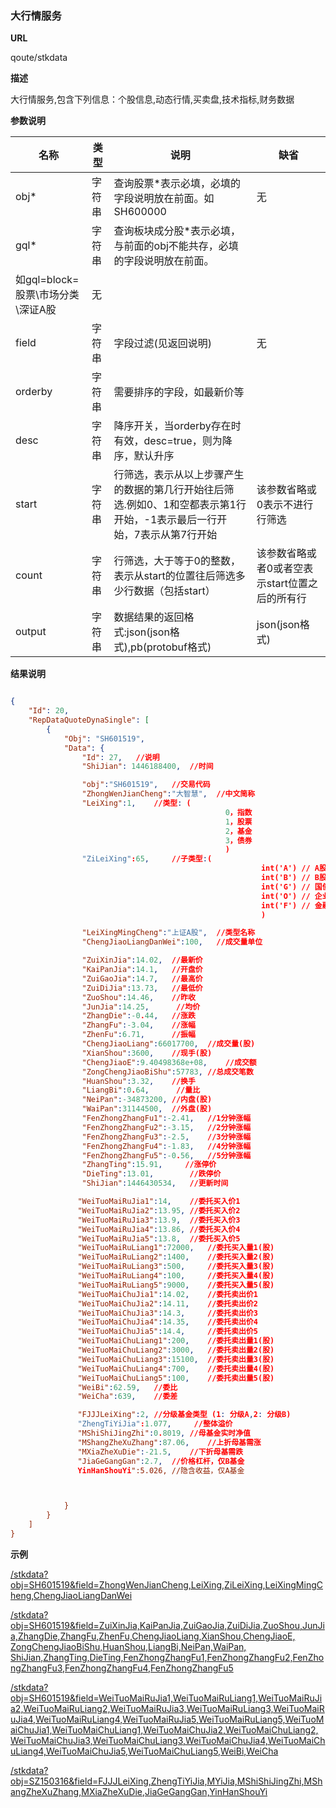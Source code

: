 
### 大行情服务

**URL**

qoute/stkdata

**描述**

大行情服务,包含下列信息：个股信息,动态行情,买卖盘,技术指标,财务数据

**参数说明**

|名称|类型|说明|缺省|
| -------- | -------- | -------- | -------- |
|obj\*|字符串|查询股票\*表示必填，必填的字段说明放在前面。如SH600000|无|
|gql\*|字符串|查询板块成分股\*表示必填，与前面的obj不能共存，必填的字段说明放在前面。
如gql=block=股票\\市场分类\\深证A股|无|
|field|字符串|字段过滤(见返回说明)|无|
|orderby|字符串|需要排序的字段，如最新价等
|desc|字符串|降序开关，当orderby存在时有效，desc=true，则为降序，默认升序
|start|字符串|行筛选，表示从以上步骤产生的数据的第几行开始往后筛选.例如0、1和空都表示第1行开始，-1表示最后一行开 始，7表示从第7行开始|该参数省略或0表示不进行行筛选
|count|字符串|行筛选，大于等于0的整数，表示从start的位置往后筛选多少行数据（包括start）|该参数省略或者0或者空表示start位置之后的所有行
|output|字符串|数据结果的返回格式:json(json格式),pb(protobuf格式)|json(json格式)|


**结果说明**

```json

{
    "Id": 20,
    "RepDataQuoteDynaSingle": [
        {
            "Obj": "SH601519",
            "Data": {
                "Id": 27,   //说明
                "ShiJian": 1446188400,  //时间

                "obj":"SH601519",   //交易代码
                "ZhongWenJianCheng":"大智慧",  //中文简称
                "LeiXing":1,    //类型: (
                                                0，指数
                                                1，股票
                                                2，基金
                                                3，债券
                                                )
                "ZiLeiXing":65,     //子类型:(
                                                        int('A') // A股(仅对Stock,Warrant有效)
                                                        int('B') // B股(仅对Stock,Warrant有效)
                                                        int('G') // 国债(仅对Bond有效)
                                                        int('O') // 企业债(仅对Bond有效)
                                                        int('F') // 金融债(仅对Bond有效)
                                                        )

                "LeiXingMingCheng":"上证A股",  //类型名称
                "ChengJiaoLiangDanWei":100,   //成交量单位

                "ZuiXinJia":14.02,  //最新价
                "KaiPanJia":14.1,   //开盘价
                "ZuiGaoJia":14.7,   //最高价
                "ZuiDiJia":13.73,   //最低价
                "ZuoShou":14.46,    //昨收
                "JunJia":14.25,      //均价
                "ZhangDie":-0.44,   //涨跌
                "ZhangFu":-3.04,    //涨幅
                "ZhenFu":6.71,      //振幅
                "ChengJiaoLiang":66017700,  //成交量(股)
                "XianShou":3600,    //现手(股)
                "ChengJiaoE":9.40498368e+08,    //成交额
                "ZongChengJiaoBiShu":57783, //总成交笔数
                "HuanShou":3.32,    //换手
                "LiangBi":0.64,      //量比
                "NeiPan":-34873200, //内盘(股)
                "WaiPan":31144500,  //外盘(股)
                "FenZhongZhangFu1":-2.41,   //1分钟涨幅
                "FenZhongZhangFu2":-3.15,   //2分钟涨幅
                "FenZhongZhangFu3":-2.5,    //3分钟涨幅
                "FenZhongZhangFu4":-1.83,   //4分钟涨幅
                "FenZhongZhangFu5":-0.56,   //5分钟涨幅
                "ZhangTing":15.91,     //涨停价
                "DieTing":13.01,        //跌停价
                "ShiJian":1446430534,   //更新时间

               "WeiTuoMaiRuJia1":14,    //委托买入价1
               "WeiTuoMaiRuJia2":13.95, //委托买入价2
               "WeiTuoMaiRuJia3":13.9,  //委托买入价3
               "WeiTuoMaiRuJia4":13.86, //委托买入价4
               "WeiTuoMaiRuJia5":13.8,  //委托买入价5
               "WeiTuoMaiRuLiang1":72000,   //委托买入量1(股)
               "WeiTuoMaiRuLiang2":1400,    //委托买入量2(股)
               "WeiTuoMaiRuLiang3":500,     //委托买入量3(股)
               "WeiTuoMaiRuLiang4":100,     //委托买入量4(股)
               "WeiTuoMaiRuLiang5":9000,    //委托买入量5(股)
               "WeiTuoMaiChuJia1":14.02,    //委托卖出价1
               "WeiTuoMaiChuJia2":14.11,    //委托卖出价2
               "WeiTuoMaiChuJia3":14.3,     //委托卖出价3
               "WeiTuoMaiChuJia4":14.35,    //委托卖出价4
               "WeiTuoMaiChuJia5":14.4,     //委托卖出价5
               "WeiTuoMaiChuLiang1":200,    //委托卖出量1(股)
               "WeiTuoMaiChuLiang2":3000,   //委托卖出量2(股)
               "WeiTuoMaiChuLiang3":15100,  //委托卖出量3(股)
               "WeiTuoMaiChuLiang4":700,    //委托卖出量4(股)
               "WeiTuoMaiChuLiang5":100,    //委托卖出量5(股)
               "WeiBi":62.59,   //委比
               "WeiCha":639,    //委差

               "FJJJLeiXing":2, //分级基金类型 (1: 分级A,2: 分级B)
               "ZhengTiYiJia":1.077,     //整体溢价
               "MShiShiJingZhi":0.8019, //母基金实时净值
               "MShangZheXuZhang":87.06,    //上折母基需涨
               "MXiaZheXuDie":-21.5,    //下折母基需跌
               "JiaGeGangGan":2.7,  //价格杠杆，仅B基金 
               YinHanShouYi":5.026, //隐含收益，仅A基金



            }
        }
    ]
}
```

**示例**

[/stkdata?obj=SH601519&field=ZhongWenJianCheng,LeiXing,ZiLeiXing,LeiXingMingCheng,ChengJiaoLiangDanWei]($APIHOST$/quote/dyna?obj=SH600000)

[/stkdata?obj=SH601519&field=ZuiXinJia,KaiPanJia,ZuiGaoJia,ZuiDiJia,ZuoShou,JunJia,ZhangDie,ZhangFu,ZhenFu,ChengJiaoLiang,XianShou,ChengJiaoE,
ZongChengJiaoBiShu,HuanShou,LiangBi,NeiPan,WaiPan,
ShiJian,ZhangTing,DieTing,FenZhongZhangFu1,FenZhongZhangFu2,FenZhongZhangFu3,FenZhongZhangFu4,FenZhongZhangFu5]($APIHOST$/quote/dyna?obj=SH600000)

[/stkdata?obj=SH601519&field=WeiTuoMaiRuJia1,WeiTuoMaiRuLiang1,WeiTuoMaiRuJia2,WeiTuoMaiRuLiang2,WeiTuoMaiRuJia3,WeiTuoMaiRuLiang3,WeiTuoMaiRuJia4,WeiTuoMaiRuLiang4,WeiTuoMaiRuJia5,WeiTuoMaiRuLiang5,WeiTuoMaiChuJia1,WeiTuoMaiChuLiang1,WeiTuoMaiChuJia2,WeiTuoMaiChuLiang2,WeiTuoMaiChuJia3,WeiTuoMaiChuLiang3,WeiTuoMaiChuJia4,WeiTuoMaiChuLiang4,WeiTuoMaiChuJia5,WeiTuoMaiChuLiang5,WeiBi,WeiCha]($APIHOST$/quote/dyna?obj=SH600000)

[/stkdata?obj=SZ150316&field=FJJJLeiXing,ZhengTiYiJia,MYiJia,MShiShiJingZhi,MShangZheXuZhang,MXiaZheXuDie,JiaGeGangGan,YinHanShouYi
]($APIHOST$/quote/dyna?obj=SH600000)

